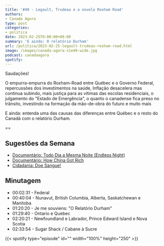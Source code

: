 ```yaml
---
title: '#49 - Legault, Trudeau e a novela Roxham Road'
authors:
- Canada Agora
type: post
categories:
- politica
date: 2023-02-25T0:00:00+00:00
summary: 'E ainda: O relatório Durham'
url: /politica/2023-02-25-legault-trudeau-roxham-road.html
image: /images/canada-agora-s1e49-wide.jpg
podcast: canadaagora
spotify: 
---
```


Saudações!

O empurra-empurra do Roxham-Road entre Québec e o Governo Federal, repercussões dos investimentos na saúde, Inflação desacelera mas continua subindo, mais justiça para as vítimas das escolas residenciais, o julgamento do "Estado de Emergência", o quanto o canadense fica preso no trânsito, investindo na formação da mão-de-obra do futuro e muito mais

E ainda: entenda uma das causas das diferenças entre Québec e o resto do Canadá com o relatório Durham.

==

## Sugestões da Semana
- [Documentário: Todo Dia a Mesma Noite (Endless Night)](https://www.imdb.com/title/tt16427924/)
- [Documentário: How China Got Rich](https://www.imdb.com/title/tt13261654/)
- [Cidadania: Doe Sangue!](https://www.blood.ca)

## Minutagem
- 00:02:31 - Federal
- 00:40:04 - Nunavut, British Columbia, Alberta, Saskatchewan e Manitoba
- 01:20:20 - Je me souviens: "O Relatório Durham"
- 01:29:40 - Ontario e Quebec
- 02:20:21 - Newfoundland e Labrador, Prince Edward Island e Nova Scotia
- 02:33:54 - Sugar Shack / Cabane à Sucre

{{< spotify type="episode" id="" width="100%" height="250" >}}
